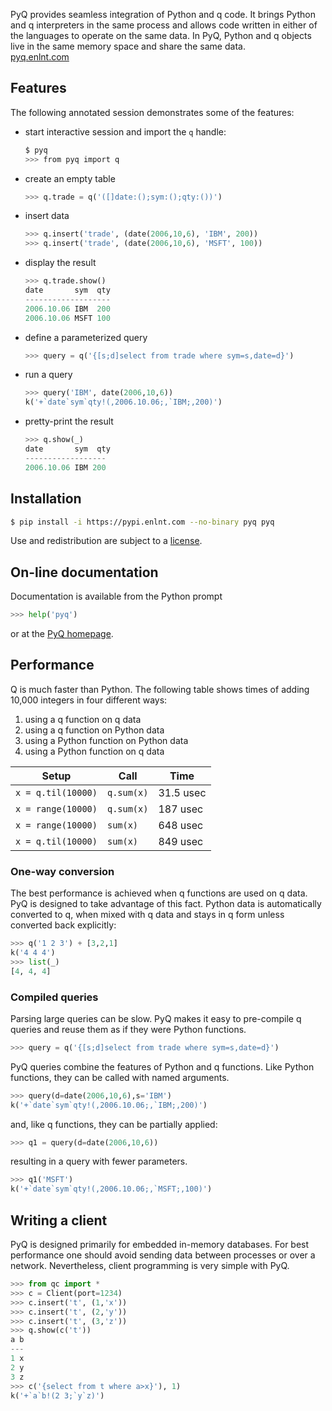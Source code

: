 PyQ provides seamless integration of Python and q code. It brings Python and q interpreters in the same process and allows code written in either of the languages to operate on the same data. In PyQ, Python and q objects live in the same memory space and share the same data.  
<i class="fa fa-hand-o-right"></i> [pyq.enlnt.com](http://pyq.enlnt.com) 


## Features

The following annotated session demonstrates some of the features:

- start interactive session and import the `q` handle:
    ```bash
    $ pyq
    >>> from pyq import q
    ```
- create an empty table
    ```python
    >>> q.trade = q('([]date:();sym:();qty:())')
    ```
- insert data
    ```python
    >>> q.insert('trade', (date(2006,10,6), 'IBM', 200))
    >>> q.insert('trade', (date(2006,10,6), 'MSFT', 100))
    ```
- display the result
    ```python
    >>> q.trade.show()
    date       sym  qty
    -------------------
    2006.10.06 IBM  200
    2006.10.06 MSFT 100
    ```
- define a parameterized query
    ```python
    >>> query = q('{[s;d]select from trade where sym=s,date=d}')
    ```
- run a query
    ```python
    >>> query('IBM', date(2006,10,6))
    k('+`date`sym`qty!(,2006.10.06;,`IBM;,200)')
    ```
- pretty-print the result
    ```python
    >>> q.show(_)
    date       sym  qty
    ------------------
    2006.10.06 IBM 200
    ```


## Installation

```bash
$ pip install -i https://pypi.enlnt.com --no-binary pyq pyq
```
Use and redistribution are subject to a [license](https://pyq.enlnt.com/license.html).


## On-line documentation

Documentation is available from the Python prompt
```python
>>> help('pyq')
```
or at the [PyQ homepage](https://pyq.enlnt.com/pyq.html).


## Performance 

Q is much faster than Python. The following table shows times of adding 10,000 integers in four different ways: 

1. using a q function on q data
2. using a q function on Python data
3. using a Python function on Python data
4. using a Python function on q data

| Setup              | Call       | Time      |
|--------------------|------------|-----------|
| `x = q.til(10000)` | `q.sum(x)` | 31.5 usec |
| `x = range(10000)` | `q.sum(x)` | 187 usec  |
| `x = range(10000)` | `sum(x)`   | 648 usec  |
| `x = q.til(10000)` | `sum(x)`   | 849 usec  |


### One-way conversion

The best performance is achieved when q functions are used on q data. PyQ is designed to take advantage of this fact. Python data is automatically converted to q, when mixed with q data and stays in q form unless converted back explicitly:
```python
>>> q('1 2 3') + [3,2,1]
k('4 4 4')
>>> list(_)
[4, 4, 4]
```


### Compiled queries

Parsing large queries can be slow. PyQ makes it easy to pre-compile q queries and reuse them as if they were Python functions.
```python
>>> query = q('{[s;d]select from trade where sym=s,date=d}')
```
PyQ queries combine the features of Python and q functions. Like Python functions, they can be called with named arguments.
```python
>>> query(d=date(2006,10,6),s='IBM')
k('+`date`sym`qty!(,2006.10.06;,`IBM;,200)')
```
and, like q functions, they can be partially applied:
```python
>>> q1 = query(d=date(2006,10,6))
```
resulting in a query with fewer parameters.
```python
>>> q1('MSFT')
k('+`date`sym`qty!(,2006.10.06;,`MSFT;,100)')
```


## Writing a client

PyQ is designed primarily for embedded in-memory databases. For best performance one should avoid sending data between processes or over a network. Nevertheless, client programming is very simple with PyQ.
```python
>>> from qc import *
>>> c = Client(port=1234)
>>> c.insert('t', (1,'x'))
>>> c.insert('t', (2,'y'))
>>> c.insert('t', (3,'z'))
>>> q.show(c('t'))
a b
---
1 x
2 y
3 z
>>> c('{select from t where a>x}'), 1)
k('+`a`b!(2 3;`y`z)')
```

